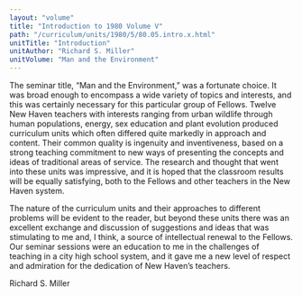 ```yaml
---
layout: "volume"
title: "Introduction to 1980 Volume V"
path: "/curriculum/units/1980/5/80.05.intro.x.html"
unitTitle: "Introduction"
unitAuthor: "Richard S. Miller"
unitVolume: "Man and the Environment"
---
```

<body>
 <p>
  The seminar title, “Man and the Environment,” was a fortunate choice. It was broad enough to encompass a wide variety of topics and interests, and this was certainly necessary for this particular group of Fellows. Twelve New Haven teachers with interests ranging from urban wildlife through human populations, energy, sex education and plant evolution produced curriculum units which often differed quite markedly in approach and content. Their common quality is ingenuity and inventiveness, based on a strong teaching commitment to new ways of presenting the concepts and ideas of traditional areas of service. The research and thought that went into these units was impressive, and it is hoped that the classroom results will be equally satisfying, both to the Fellows and other teachers in the New Haven system.
 </p>
 <p>
  The nature of the curriculum units and their approaches to different problems will be evident to the reader, but beyond these units there was an excellent exchange and discussion of suggestions and ideas that was stimulating to me and, I think, a source of intellectual renewal to the Fellows. Our seminar sessions were an education to me in the challenges of teaching in a city high school system, and it gave me a new level of respect and admiration for the dedication of New Haven’s teachers.
 </p>
 <p>
  Richard S. Miller
 </p>

</body>